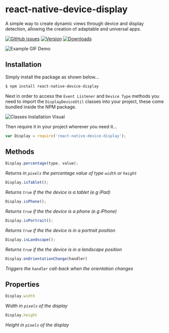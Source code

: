 # react-native-device-display
A simple way to create dynamic views through device and display detection, allowing the creation of adaptable and universal apps.

[![GitHub issues](https://img.shields.io/github/issues/kkjdaniel/react-native-device-display.svg)](https://github.com/kkjdaniel/react-native-device-display/issues)
[![Version](https://img.shields.io/npm/v/react-native-device-display.svg)](https://www.npmjs.com/package/react-native-device-display)
[![Downloads](https://img.shields.io/npm/dm/react-native-device-display.svg)](https://www.npmjs.com/package/react-native-device-display)


![Example GIF Demo](http://i.imgur.com/RKYZf3i.gif)

## Installation

Simply install the package as shown below...
```sh
$ npm install react-native-device-display
```

Next in order to access the `Event Listener` and `Device Type` methods you need to import the `DisplayDeviceUtil` classes into your project, these come bundled inside the NPM package.

![Classes Installation Visual](http://i.imgur.com/vT2qGfr.png)

Then require it in your project wherever you need it...
```javascript
var Display = require('react-native-device-display');
```

## Methods

```javascript
Display.percentage(type, value);
```

*Returns in `pixels` the percentage value of type `width` or `height`*

```javascript
Display.isTablet();
```

*Returns `true` if the the device is a tablet (e.g iPad)*

```javascript
Display.isPhone();
```

*Returns `true` if the the device is a phone (e.g iPhone)*

```javascript
Display.isPortrait();
```

*Returns `true` if the the device is in a portrait position*

```javascript
Display.isLandscape();
```

*Returns `true` if the the device is in a landscape position*

```javascript
Display.onOrientationChange(handler)
```

*Triggers the `handler` call-back when the orientation changes*

## Properties

```javascript
Display.width
```

*Width in `pixels` of the display*

```javascript
Display.height
```

*Height in `pixels` of the display*
